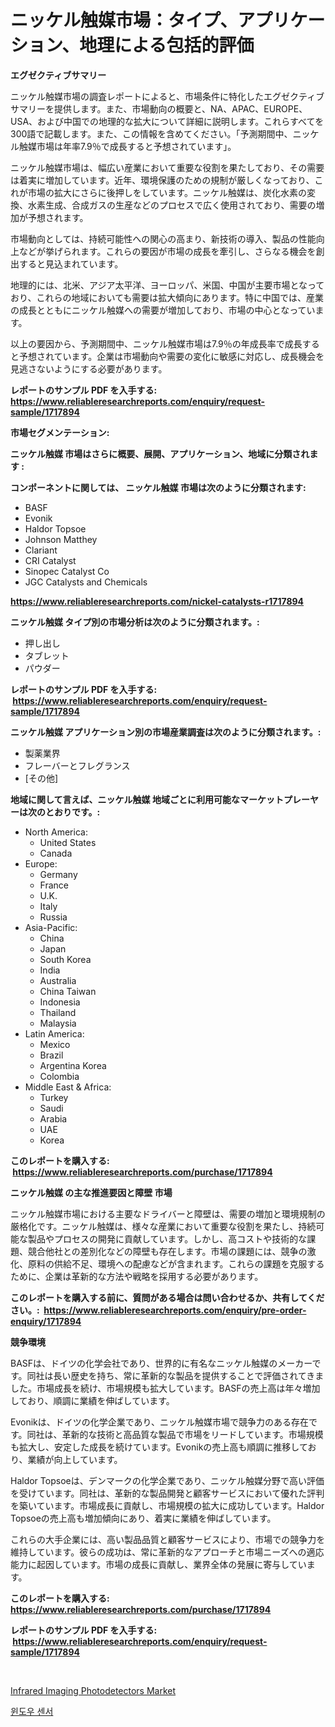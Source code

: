 <p><h1>ニッケル触媒市場：タイプ、アプリケーション、地理による包括的評価</h1></p><p><strong>エグゼクティブサマリー</strong></p>
<p><p>ニッケル触媒市場の調査レポートによると、市場条件に特化したエグゼクティブサマリーを提供します。また、市場動向の概要と、NA、APAC、EUROPE、USA、および中国での地理的な拡大について詳細に説明します。これらすべてを300語で記載します。また、この情報を含めてください。「予測期間中、ニッケル触媒市場は年率7.9％で成長すると予想されています」。</p><p>ニッケル触媒市場は、幅広い産業において重要な役割を果たしており、その需要は着実に増加しています。近年、環境保護のための規制が厳しくなっており、これが市場の拡大にさらに後押しをしています。ニッケル触媒は、炭化水素の変換、水素生成、合成ガスの生産などのプロセスで広く使用されており、需要の増加が予想されます。</p><p>市場動向としては、持続可能性への関心の高まり、新技術の導入、製品の性能向上などが挙げられます。これらの要因が市場の成長を牽引し、さらなる機会を創出すると見込まれています。</p><p>地理的には、北米、アジア太平洋、ヨーロッパ、米国、中国が主要市場となっており、これらの地域においても需要は拡大傾向にあります。特に中国では、産業の成長とともにニッケル触媒への需要が増加しており、市場の中心となっています。</p><p>以上の要因から、予測期間中、ニッケル触媒市場は7.9％の年成長率で成長すると予想されています。企業は市場動向や需要の変化に敏感に対応し、成長機会を見逃さないようにする必要があります。</p></p>
<p><strong>レポートのサンプル PDF を入手する: <a href="https://www.reliableresearchreports.com/enquiry/request-sample/1717894">https://www.reliableresearchreports.com/enquiry/request-sample/1717894</a></strong></p>
<p><strong>市場セグメンテーション:</strong></p>
<p><strong> ニッケル触媒 市場はさらに概要、展開、アプリケーション、地域に分類されます :</strong></p>
<p><strong>コンポーネントに関しては、 ニッケル触媒 市場は次のように分類されます: &nbsp;</strong></p>
<p><ul><li>BASF</li><li>Evonik</li><li>Haldor Topsoe</li><li>Johnson Matthey</li><li>Clariant</li><li>CRI Catalyst</li><li>Sinopec Catalyst Co</li><li>JGC Catalysts and Chemicals</li></ul></p>
<p><strong><a href="https://www.reliableresearchreports.com/nickel-catalysts-r1717894">https://www.reliableresearchreports.com/nickel-catalysts-r1717894</a></strong></p>
<p><strong> ニッケル触媒 タイプ別の市場分析は次のように分類されます。:</strong></p>
<p><ul><li>押し出し</li><li>タブレット</li><li>パウダー</li></ul></p>
<p><strong>レポートのサンプル PDF を入手する: &nbsp;<a href="https://www.reliableresearchreports.com/enquiry/request-sample/1717894">https://www.reliableresearchreports.com/enquiry/request-sample/1717894</a></strong></p>
<p><strong> ニッケル触媒 アプリケーション別の市場産業調査は次のように分類されます。:</strong></p>
<p><ul><li>製薬業界</li><li>フレーバーとフレグランス</li><li>[その他]</li></ul></p>
<p><strong>地域に関して言えば、ニッケル触媒 地域ごとに利用可能なマーケットプレーヤーは次のとおりです。:</strong></p>
<p><ul>
    <li>
        North America:
        <ul>
            <li>United States</li>
            <li>Canada</li>
        </ul>
    </li>
    <li>
        Europe:
        <ul>
            <li>Germany</li>
            <li>France</li>
            <li>U.K.</li>
            <li>Italy</li>
            <li>Russia</li>
        </ul>
    </li>
    <li>
        Asia-Pacific:
        <ul>
            <li>China</li>
            <li>Japan</li>
            <li>South Korea</li>
            <li>India</li>
            <li>Australia</li>
            <li>China Taiwan</li>
            <li>Indonesia</li>
            <li>Thailand</li>
            <li>Malaysia</li>
        </ul>
    </li>
    <li>
        Latin America:
        <ul>
            <li>Mexico</li>
            <li>Brazil</li>
            <li>Argentina Korea</li>
            <li>Colombia</li>
        </ul>
    </li>
    <li>
        Middle East & Africa:
        <ul>
            <li>Turkey</li>
            <li>Saudi</li>
            <li>Arabia</li>
            <li>UAE</li>
            <li>Korea</li>
        </ul>
    </li>
    </ul></p>
<p><strong>このレポートを購入する: &nbsp;<a href="https://www.reliableresearchreports.com/purchase/1717894">https://www.reliableresearchreports.com/purchase/1717894</a></strong></p>
<p><strong>ニッケル触媒 の主な推進要因と障壁 市場</strong></p>
<p><p>ニッケル触媒市場における主要なドライバーと障壁は、需要の増加と環境規制の厳格化です。ニッケル触媒は、様々な産業において重要な役割を果たし、持続可能な製品やプロセスの開発に貢献しています。しかし、高コストや技術的な課題、競合他社との差別化などの障壁も存在します。市場の課題には、競争の激化、原料の供給不足、環境への配慮などが含まれます。これらの課題を克服するために、企業は革新的な方法や戦略を採用する必要があります。</p></p>
<p><strong>このレポートを購入する前に、質問がある場合は問い合わせるか、共有してください。:&nbsp; <a href="https://www.reliableresearchreports.com/enquiry/pre-order-enquiry/1717894">https://www.reliableresearchreports.com/enquiry/pre-order-enquiry/1717894</a></strong></p>
<p><strong>競争環境</strong></p>
<p><p>BASFは、ドイツの化学会社であり、世界的に有名なニッケル触媒のメーカーです。同社は長い歴史を持ち、常に革新的な製品を提供することで評価されてきました。市場成長を続け、市場規模も拡大しています。BASFの売上高は年々増加しており、順調に業績を伸ばしています。</p><p>Evonikは、ドイツの化学企業であり、ニッケル触媒市場で競争力のある存在です。同社は、革新的な技術と高品質な製品で市場をリードしています。市場規模も拡大し、安定した成長を続けています。Evonikの売上高も順調に推移しており、業績が向上しています。</p><p>Haldor Topsoeは、デンマークの化学企業であり、ニッケル触媒分野で高い評価を受けています。同社は、革新的な製品開発と顧客サービスにおいて優れた評判を築いています。市場成長に貢献し、市場規模の拡大に成功しています。Haldor Topsoeの売上高も増加傾向にあり、着実に業績を伸ばしています。</p><p>これらの大手企業には、高い製品品質と顧客サービスにより、市場での競争力を維持しています。彼らの成功は、常に革新的なアプローチと市場ニーズへの適応能力に起因しています。市場の成長に貢献し、業界全体の発展に寄与しています。</p></p>
<p><strong>このレポートを購入する: &nbsp; <a href="https://www.reliableresearchreports.com/purchase/1717894">https://www.reliableresearchreports.com/purchase/1717894</a></strong></p>
<p><strong>レポートのサンプル PDF を入手する: &nbsp;<a href="https://www.reliableresearchreports.com/enquiry/request-sample/1717894">https://www.reliableresearchreports.com/enquiry/request-sample/1717894</a></strong><strong></strong></p>
<p>&nbsp;</p>
<p><p><a href="https://cedar-agate-3da.notion.site/Infrared-Imaging-Photodetectors-Market-Share-Evolution-and-Market-Growth-Trends-2024-2031-c42e59ccf9d349118d3f56140c9da2c2">Infrared Imaging Photodetectors Market</a></p><p><a href="https://github.com/rsg307664904/Market-Research-Report-List-1/blob/main/296334036563.md">윈도우 센서</a></p></p>